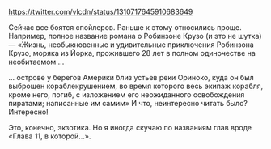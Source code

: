 https://twitter.com/vlcdn/status/1310717645910683649

Сейчас все боятся спойлеров. Раньше к этому относились проще. Например, полное название романа о Робинзоне Крузо (и это не шутка) — «Жизнь, необыкновенные и удивительные приключения Робинзона Крузо, моряка из Йорка, прожившего 28 лет в полном одиночестве на необитаемом ...

... острове у берегов Америки близ устьев реки Ориноко, куда он был выброшен кораблекрушением, во время которого весь экипаж корабля, кроме него, погиб, с изложением его неожиданного освобождения пиратами; написанные им самим»
И что, неинтересно читать было? Интересно!

Это, конечно, экзотика. Но я иногда скучаю по названиям глав вроде «Глава 11, в которой...».